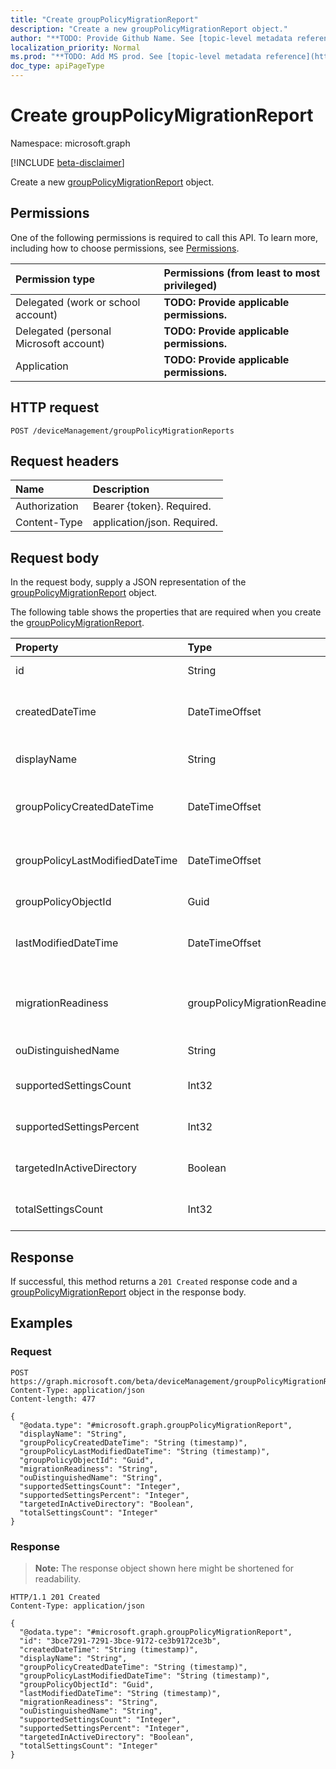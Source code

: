 ```yaml
---
title: "Create groupPolicyMigrationReport"
description: "Create a new groupPolicyMigrationReport object."
author: "**TODO: Provide Github Name. See [topic-level metadata reference](https://msgo.azurewebsites.net/add/document/guidelines/metadata.html#topic-level-metadata)**"
localization_priority: Normal
ms.prod: "**TODO: Add MS prod. See [topic-level metadata reference](https://msgo.azurewebsites.net/add/document/guidelines/metadata.html#topic-level-metadata)**"
doc_type: apiPageType
---
```


# Create groupPolicyMigrationReport
Namespace: microsoft.graph

[!INCLUDE [beta-disclaimer](../../includes/beta-disclaimer.md)]

Create a new [groupPolicyMigrationReport](../resources/grouppolicymigrationreport.md) object.

## Permissions
One of the following permissions is required to call this API. To learn more, including how to choose permissions, see [Permissions](/graph/permissions-reference).

|Permission type|Permissions (from least to most privileged)|
|:---|:---|
|Delegated (work or school account)|**TODO: Provide applicable permissions.**|
|Delegated (personal Microsoft account)|**TODO: Provide applicable permissions.**|
|Application|**TODO: Provide applicable permissions.**|

## HTTP request

<!-- {
  "blockType": "ignored"
}
-->
``` http
POST /deviceManagement/groupPolicyMigrationReports
```

## Request headers
|Name|Description|
|:---|:---|
|Authorization|Bearer {token}. Required.|
|Content-Type|application/json. Required.|

## Request body
In the request body, supply a JSON representation of the [groupPolicyMigrationReport](../resources/grouppolicymigrationreport.md) object.

The following table shows the properties that are required when you create the [groupPolicyMigrationReport](../resources/grouppolicymigrationreport.md).

|Property|Type|Description|
|:---|:---|:---|
|id|String|**TODO: Add Description** Inherited from [entity](../resources/entity.md)|
|createdDateTime|DateTimeOffset|The date and time at which the GroupPolicyMigrationReport was created.|
|displayName|String|The name of Group Policy Object from the GPO Xml Content|
|groupPolicyCreatedDateTime|DateTimeOffset|The date and time at which the GroupPolicyMigrationReport was created.|
|groupPolicyLastModifiedDateTime|DateTimeOffset|The date and time at which the GroupPolicyMigrationReport was last modified.|
|groupPolicyObjectId|Guid|The Group Policy Object GUID from GPO Xml content|
|lastModifiedDateTime|DateTimeOffset|The date and time at which the GroupPolicyMigrationReport was last modified.|
|migrationReadiness|groupPolicyMigrationReadiness|The Intune coverage for the associated Group Policy Object file. Possible values are: `none`, `partial`, `complete`, `error`, `notApplicable`.|
|ouDistinguishedName|String|The distinguished name of the OU.|
|supportedSettingsCount|Int32|The number of Group Policy Settings supported by Intune.|
|supportedSettingsPercent|Int32|The Percentage of Group Policy Settings supported by Intune.|
|targetedInActiveDirectory|Boolean|The Targeted in AD property from GPO Xml Content|
|totalSettingsCount|Int32|The total number of Group Policy Settings from GPO file.|



## Response

If successful, this method returns a `201 Created` response code and a [groupPolicyMigrationReport](../resources/grouppolicymigrationreport.md) object in the response body.

## Examples

### Request
<!-- {
  "blockType": "request",
  "name": "create_grouppolicymigrationreport_from_"
}
-->
``` http
POST https://graph.microsoft.com/beta/deviceManagement/groupPolicyMigrationReports
Content-Type: application/json
Content-length: 477

{
  "@odata.type": "#microsoft.graph.groupPolicyMigrationReport",
  "displayName": "String",
  "groupPolicyCreatedDateTime": "String (timestamp)",
  "groupPolicyLastModifiedDateTime": "String (timestamp)",
  "groupPolicyObjectId": "Guid",
  "migrationReadiness": "String",
  "ouDistinguishedName": "String",
  "supportedSettingsCount": "Integer",
  "supportedSettingsPercent": "Integer",
  "targetedInActiveDirectory": "Boolean",
  "totalSettingsCount": "Integer"
}
```


### Response
>**Note:** The response object shown here might be shortened for readability.
<!-- {
  "blockType": "response",
  "truncated": true,
  "@odata.type": "microsoft.graph.groupPolicyMigrationReport"
}
-->
``` http
HTTP/1.1 201 Created
Content-Type: application/json

{
  "@odata.type": "#microsoft.graph.groupPolicyMigrationReport",
  "id": "3bce7291-7291-3bce-9172-ce3b9172ce3b",
  "createdDateTime": "String (timestamp)",
  "displayName": "String",
  "groupPolicyCreatedDateTime": "String (timestamp)",
  "groupPolicyLastModifiedDateTime": "String (timestamp)",
  "groupPolicyObjectId": "Guid",
  "lastModifiedDateTime": "String (timestamp)",
  "migrationReadiness": "String",
  "ouDistinguishedName": "String",
  "supportedSettingsCount": "Integer",
  "supportedSettingsPercent": "Integer",
  "targetedInActiveDirectory": "Boolean",
  "totalSettingsCount": "Integer"
}
```

